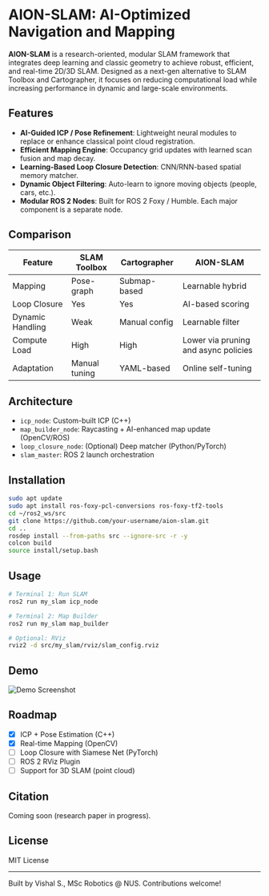 # AION-SLAM: AI-Optimized Navigation and Mapping

**AION-SLAM** is a research-oriented, modular SLAM framework that integrates deep learning and classic geometry to achieve robust, efficient, and real-time 2D/3D SLAM. Designed as a next-gen alternative to SLAM Toolbox and Cartographer, it focuses on reducing computational load while increasing performance in dynamic and large-scale environments.

## Features

- **AI-Guided ICP / Pose Refinement**: Lightweight neural modules to replace or enhance classical point cloud registration.
- **Efficient Mapping Engine**: Occupancy grid updates with learned scan fusion and map decay.
- **Learning-Based Loop Closure Detection**: CNN/RNN-based spatial memory matcher.
- **Dynamic Object Filtering**: Auto-learn to ignore moving objects (people, cars, etc.).
- **Modular ROS 2 Nodes**: Built for ROS 2 Foxy / Humble. Each major component is a separate node.

## Comparison
| Feature | SLAM Toolbox | Cartographer | AION-SLAM |
|--------|---------------|--------------|------------|
| Mapping | Pose-graph | Submap-based | Learnable hybrid |
| Loop Closure | Yes | Yes | AI-based scoring |
| Dynamic Handling | Weak | Manual config | Learnable filter |
| Compute Load | High | High | Lower via pruning and async policies |
| Adaptation | Manual tuning | YAML-based | Online self-tuning |

## Architecture
- `icp_node`: Custom-built ICP (C++)
- `map_builder_node`: Raycasting + AI-enhanced map update (OpenCV/ROS)
- `loop_closure_node`: (Optional) Deep matcher (Python/PyTorch)
- `slam_master`: ROS 2 launch orchestration

## Installation
```bash
sudo apt update
sudo apt install ros-foxy-pcl-conversions ros-foxy-tf2-tools
cd ~/ros2_ws/src
git clone https://github.com/your-username/aion-slam.git
cd ..
rosdep install --from-paths src --ignore-src -r -y
colcon build
source install/setup.bash
```

## Usage
```bash
# Terminal 1: Run SLAM
ros2 run my_slam icp_node

# Terminal 2: Map Builder
ros2 run my_slam map_builder

# Optional: RViz
rviz2 -d src/my_slam/rviz/slam_config.rviz
```

## Demo
![Demo Screenshot](docs/demo.gif)

## Roadmap
- [x] ICP + Pose Estimation (C++)
- [x] Real-time Mapping (OpenCV)
- [ ] Loop Closure with Siamese Net (PyTorch)
- [ ] ROS 2 RViz Plugin
- [ ] Support for 3D SLAM (point cloud)

## Citation
Coming soon (research paper in progress).

## License
MIT License

---
Built by Vishal S., MSc Robotics @ NUS. Contributions welcome!

